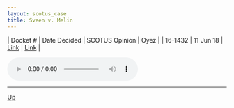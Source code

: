 ```yaml
---
layout: scotus_case
title: Sveen v. Melin
---
```


| Docket # | Date Decided | SCOTUS Opinion | Oyez |
| 16-1432 | 11 Jun 18 | [Link](https://www.supremecourt.gov/opinions/preliminaryprint/584US2PP_final.pdf#page=508) | [Link](https://www.oyez.org/cases/2017/16-1432) |

<audio controls>
   <source src='./resources/16-1432.mp3' type='audio/mpeg'>
</audio>

<object data='./resources/16-1432.pdf' type='application/pdf'></object>

---

[Up](./README.md)